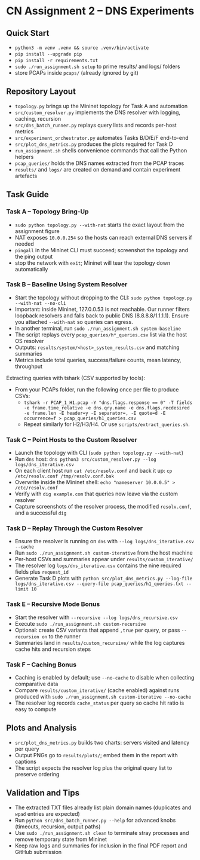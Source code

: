 # CN Assignment 2 – DNS Experiments

## Quick Start
- `python3 -m venv .venv && source .venv/bin/activate`
- `pip install --upgrade pip`
- `pip install -r requirements.txt`
- `sudo ./run_assignment.sh setup` to prime results/ and logs/ folders
- store PCAPs inside `pcaps/` (already ignored by git)

## Repository Layout
- `topology.py` brings up the Mininet topology for Task A and automation
- `src/custom_resolver.py` implements the DNS resolver with logging, caching, recursion
- `src/dns_batch_runner.py` replays query lists and records per-host metrics
- `src/experiment_orchestrator.py` automates Tasks B/D/E/F end-to-end
- `src/plot_dns_metrics.py` produces the plots required for Task D
- `run_assignment.sh` shells convenience commands that call the Python helpers
- `pcap_queries/` holds the DNS names extracted from the PCAP traces
- `results/` and `logs/` are created on demand and contain experiment artefacts

## Task Guide

### Task A – Topology Bring-Up
- `sudo python topology.py --with-nat` starts the exact layout from the assignment figure
- NAT exposes `10.0.0.254` so the hosts can reach external DNS servers if needed
- `pingall` in the Mininet CLI must succeed; screenshot the topology and the ping output
- stop the network with `exit`; Mininet will tear the topology down automatically

### Task B – Baseline Using System Resolver
- Start the topology without dropping to the CLI: `sudo python topology.py --with-nat --no-cli`
- Important: inside Mininet, 127.0.0.53 is not reachable. Our runner filters loopback resolvers and falls back to public DNS (8.8.8.8/1.1.1.1). Ensure you attached `--with-nat` so queries can egress.
- In another terminal, run `sudo ./run_assignment.sh system-baseline`
- The script replays every `pcap_queries/h*_queries.csv` list via the host OS resolver
- Outputs: `results/system/<host>_system_results.csv` and matching summaries
- Metrics include total queries, success/failure counts, mean latency, throughput

Extracting queries with tshark (CSV supported by tools):
- From your PCAPs folder, run the following once per file to produce CSVs:
	- `tshark -r PCAP_1_H1.pcap -Y "dns.flags.response == 0" -T fields -e frame.time_relative -e dns.qry.name -e dns.flags.recdesired -e frame.len -E header=y -E separator=, -E quote=d -E occurrence=f > pcap_queries/h1_queries.csv`
	- Repeat similarly for H2/H3/H4. Or use `scripts/extract_queries.sh`.

### Task C – Point Hosts to the Custom Resolver
- Launch the topology with CLI (`sudo python topology.py --with-nat`)
- Run `dns` host: `dns python3 src/custom_resolver.py --log logs/dns_iterative.csv`
- On each client host run `cat /etc/resolv.conf` and back it up: `cp /etc/resolv.conf /tmp/resolv.conf.bak`
- Overwrite inside the Mininet shell: `echo "nameserver 10.0.0.5" > /etc/resolv.conf`
- Verify with `dig example.com` that queries now leave via the custom resolver
- Capture screenshots of the resolver process, the modified `resolv.conf`, and a successful `dig`

### Task D – Replay Through the Custom Resolver
- Ensure the resolver is running on `dns` with `--log logs/dns_iterative.csv --cache`
- Run `sudo ./run_assignment.sh custom-iterative` from the host machine
- Per-host CSVs and summaries appear under `results/custom_iterative/`
- The resolver log `logs/dns_iterative.csv` contains the nine required fields plus `request_id`
- Generate Task D plots with `python src/plot_dns_metrics.py --log-file logs/dns_iterative.csv --query-file pcap_queries/h1_queries.txt --limit 10`

### Task E – Recursive Mode Bonus
- Start the resolver with `--recursive --log logs/dns_recursive.csv`
- Execute `sudo ./run_assignment.sh custom-recursive`
- Optional: create CSV variants that append `,true` per query, or pass `--recursion on` to the runner
- Summaries land in `results/custom_recursive/` while the log captures cache hits and recursion steps

### Task F – Caching Bonus
- Caching is enabled by default; use `--no-cache` to disable when collecting comparative data
- Compare `results/custom_iterative/` (cache enabled) against runs produced with `sudo ./run_assignment.sh custom-iterative --no-cache`
- The resolver log records `cache_status` per query so cache hit ratio is easy to compute

## Plots and Analysis
- `src/plot_dns_metrics.py` builds two charts: servers visited and latency per query
- Output PNGs go to `results/plots/`; embed them in the report with captions
- The script expects the resolver log plus the original query list to preserve ordering

## Validation and Tips
- The extracted TXT files already list plain domain names (duplicates and `wpad` entries are expected)
- Run `python src/dns_batch_runner.py --help` for advanced knobs (timeouts, recursion, output paths)
- Use `sudo ./run_assignment.sh clean` to terminate stray processes and remove temporary state from Mininet
- Keep raw logs and summaries for inclusion in the final PDF report and GitHub submission